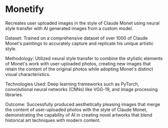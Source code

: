 
# Monetify

Recreates user uploaded images in the style of Claude Monet using neural style transfer with AI generated images from a custom model.

Dataset: Trained on a comprehensive dataset of over 1000 of Claude Monet's paintings to accurately capture and replicate his unique artistic style.

Methodology: Utilized neural style transfer to combine the stylistic elements of Monet's work with user-uploaded photos, creating new images that retain the content of the original photos while adopting Monet's distinct visual characteristics.

Technologies Used: Deep learning frameworks such as PyTorch, convolutional neural networks (CNNs) like VGG-19, and image processing libraries.

Outcome: Successfully produced aesthetically pleasing images that merge the content of user-uploaded photos with the style of Claude Monet, demonstrating the capability of AI in creating novel artworks that blend historical art techniques with modern content.
